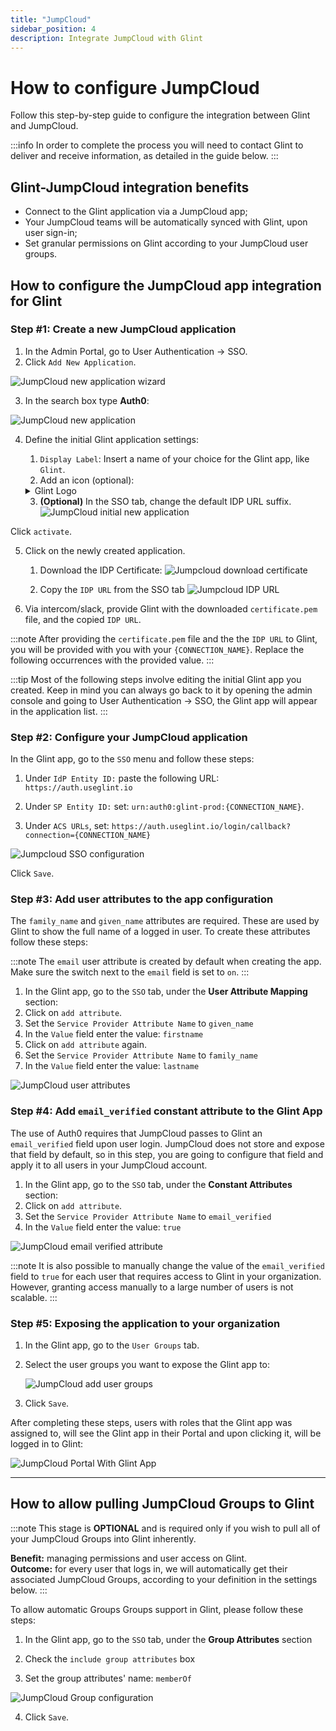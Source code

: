 ```yaml
---
title: "JumpCloud"
sidebar_position: 4
description: Integrate JumpCloud with Glint
---
```


# How to configure JumpCloud

Follow this step-by-step guide to configure the integration between Glint and JumpCloud.

:::info
In order to complete the process you will need to contact Glint to deliver and receive information, as detailed in the guide below.
:::

## Glint-JumpCloud integration benefits ​

- Connect to the Glint application via a JumpCloud app;
- Your JumpCloud teams will be automatically synced with Glint, upon user sign-in;
- Set granular permissions on Glint according to your JumpCloud user groups.

## How to configure the JumpCloud app integration for Glint

### Step #1: Create a new JumpCloud application

1. In the Admin Portal, go to User Authentication -> SSO.
2. Click `Add New Application`.

![JumpCloud new application wizard](../../../static/img/sso/jumpcloud/JumpcloudAddApplication.png)

3. In the search box type **Auth0**:

![JumpCloud new application](../../../static/img/sso/jumpcloud/JumpcloudAuth0Search.png)

4. Define the initial Glint application settings:

   1. `Display Label`: Insert a name of your choice for the Glint app, like `Glint`.
   2. Add an icon (optional):

   <details>
   <summary>Glint Logo</summary>

   ![Glint's logo](../../../static/img/sso/general-assets/GlintLogoLarge.png)

   </details>

   3. **(Optional)** In the SSO tab, change the default IDP URL suffix.
      ![JumpCloud initial new application](../../../static/img/sso/jumpcloud/JumpcloudNewSSO.png)

Click `activate`.

5. Click on the newly created application.

   1. Download the IDP Certificate:
      ![Jumpcloud download certificate](../../../static/img/sso/jumpcloud/JumpcloudDownloadCert.png)

   2. Copy the `IDP URL` from the SSO tab
      ![Jumpcloud IDP URL](../../../static/img/sso/jumpcloud/JumpcloudIDPUrl.png)

6. Via intercom/slack, provide Glint with the downloaded `certificate.pem` file, and the copied `IDP URL`.

:::note
After providing the `certificate.pem` file and the the `IDP URL` to Glint, you will be provided with you with your `{CONNECTION_NAME}`. Replace the following occurrences with the provided value.
:::

:::tip
Most of the following steps involve editing the initial Glint app you created. Keep in mind you can always go back to it by opening the admin console and going to User Authentication -> SSO, the Glint app will appear in the application list.
:::

### Step #2: Configure your JumpCloud application

In the Glint app, go to the `SSO` menu and follow these steps:

1. Under `IdP Entity ID:` paste the following URL: `https://auth.useglint.io`

2. Under `SP Entity ID:` set: `urn:auth0:glint-prod:{CONNECTION_NAME}`.

3. Under `ACS URLs`, set: `https://auth.useglint.io/login/callback?connection={CONNECTION_NAME}`

![Jumpcloud SSO configuration](../../../static/img/sso/jumpcloud/JumpcloudConfigureSSO.png)

Click `Save`.

### Step #3: Add user attributes to the app configuration

The `family_name` and `given_name` attributes are required. These are used by Glint to show the full name of a logged in user. To create these attributes follow these steps:

:::note
The `email` user attribute is created by default when creating the app.
Make sure the switch next to the `email` field is set to `on`.
:::

1. In the Glint app, go to the `SSO` tab, under the **User Attribute Mapping** section:
2. Click on `add attribute`.
3. Set the `Service Provider Attribute Name` to `given_name`
4. In the `Value` field enter the value: `firstname`
5. Click on `add attribute` again.
6. Set the `Service Provider Attribute Name` to `family_name`
7. In the `Value` field enter the value: `lastname`

![JumpCloud user attributes](../../../static/img/sso/jumpcloud/JumpcloudAttributes.png)


### Step #4: Add `email_verified` constant attribute to the Glint App

The use of Auth0 requires that JumpCloud passes to Glint an `email_verified` field upon user login. JumpCloud does not store and expose that field by default, so in this step, you are going to configure that field and apply it to all users in your JumpCloud account.

1. In the Glint app, go to the `SSO` tab, under the **Constant Attributes** section:
2. Click on `add attribute`.
3. Set the `Service Provider Attribute Name` to `email_verified`
4. In the `Value` field enter the value: `true`

![JumpCloud email verified attribute](../../../static/img/sso/jumpcloud/JumpCloudEmailVerified.png)

:::note
It is also possible to manually change the value of the `email_verified` field to `true` for each user that requires access to Glint in your organization. However, granting access manually to a large number of users is not scalable.
:::

### Step #5: Exposing the application to your organization

1. In the Glint app, go to the `User Groups` tab.
2. Select the user groups you want to expose the Glint app to:

   ![JumpCloud add user groups](../../../static/img/sso/jumpcloud/JumpcloudAddUserGroups.png)

3. Click `Save`.

After completing these steps, users with roles that the Glint app was assigned to, will see the Glint app in their Portal and upon clicking it, will be logged in to Glint:

![JumpCloud Portal With Glint App](../../../static/img/sso/jumpcloud/JumpcloudGlintApplication.png)

---

## How to allow pulling JumpCloud Groups to Glint

:::note
This stage is **OPTIONAL** and is required only if you wish to pull all of your JumpCloud Groups into Glint inherently.

**Benefit:** managing permissions and user access on Glint.  
**Outcome:** for every user that logs in, we will automatically get their associated JumpCloud Groups, according to your definition in the settings below.
:::

To allow automatic Groups Groups support in Glint, please follow these steps:

1. In the Glint app, go to the `SSO` tab, under the **Group Attributes** section

2. Check the `include group attributes` box

3. Set the group attributes' name: `memberOf`

![JumpCloud Group configuration](../../../static/img/sso/jumpcloud/JumpcloudGroupConfig.png)

4. Click `Save`.
